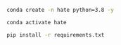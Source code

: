 



```bash
conda create -n hate python=3.8 -y

```

```bash
conda activate hate
```

```bash
pip install -r requirements.txt
```